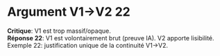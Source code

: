 # Argument V1→V2 22
**Critique**: V1 est trop massif/opaque.  
**Réponse 22**: V1 est volontairement brut (preuve IA). V2 apporte lisibilité.  
Exemple 22: justification unique de la continuité V1→V2.
